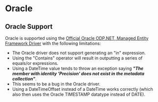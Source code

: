 # Oracle

## Oracle Support

Oracle is supported using the [Official Oracle ODP.NET, Managed Entity Framework Driver](https://www.nuget.org/packages/Oracle.ManagedDataAccess.EntityFramework) with the following limitations:

 - The Oracle driver does not support generating an "in" expression. 
 - Using the "Contains" operator will result in outputting a series of equals/or expressions.
 - Using a DateTime value tends to throw an exception saying ***"The member with identity 'Precision' does not exist in the metadata collection"***.
 - This seems to be a bug in the Oracle driver. 
 - Using a DateTimeOffset instead of a DateTime works correctly (which also then uses the Oracle TIMESTAMP datatype instead of DATE).